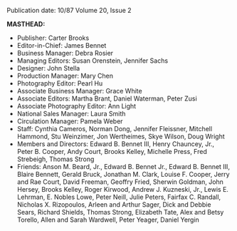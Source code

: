 Publication date: 10/87
Volume 20, Issue 2

**MASTHEAD:**
- Publisher: Carter Brooks
- Editor-in-Chief: James Bennet
- Business Manager: Debra Rosier
- Managing Editors: Susan Orenstein, Jennifer Sachs
- Designer: John Stella
- Production Manager: Mary Chen
- Photography Editor: Pearl Hu
- Associate Business Manager: Grace White
- Associate Editors: Martha Brant, Daniel Waterman, Peter Zusi
- Associate Photography Editor: Ann Light
- National Sales Manager: Laura Smith
- Circulation Manager: Pamela Weber
- Staff: Cynthia Cameros, Norman Dong, Jennifer Fleissner, Mitchell Hammond, Stu Weinzimer, Jon Wertheimes, Skye Wilson, Doug Wright
- Members and Directors: Edward B. Bennet III, Henry Chauncey, Jr., Peter B. Cooper, Andy Court, Brooks Kelley, Michelle Press, Fred Strebeigh, Thomas Strong
- Friends: Anson M. Beard, Jr., Edward B. Bennet Jr., Edward B. Bennet III, Blaire Bennett, Gerald Bruck, Jonathan M. Clark, Louise F. Cooper, Jerry and Rae Court, David Freeman, Geoffry Fried, Sherwin Goldman, John Hersey, Brooks Kelley, Roger Kirwood, Andrew J. Kuzneski, Jr., Lewis E. Lehrman, E. Nobles Lowe, Peter Neill, Julie Peters, Fairfax C. Randall, Nicholas X. Rizopoulos, Arleen and Arthur Sager, Dick and Debbie Sears, Richard Shields, Thomas Strong, Elizabeth Tate, Alex and Betsy Torello, Allen and Sarah Wardwell, Peter Yeager, Daniel Yergin

